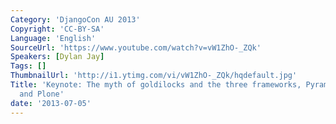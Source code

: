 ```yaml
---
Category: 'DjangoCon AU 2013'
Copyright: 'CC-BY-SA'
Language: 'English'
SourceUrl: 'https://www.youtube.com/watch?v=vW1ZhO-_ZQk'
Speakers: [Dylan Jay]
Tags: []
ThumbnailUrl: 'http://i1.ytimg.com/vi/vW1ZhO-_ZQk/hqdefault.jpg'
Title: 'Keynote: The myth of goldilocks and the three frameworks, Pyramid, Django
  and Plone'
date: '2013-07-05'
---
```

